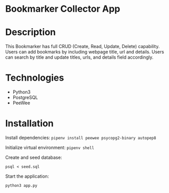 # Bookmarker Collector App

# Description

This Bookmarker has full CRUD (Create, Read, Update, Delete) capability. Users can add bookmarks by including webpage title, url and details. Users can search by title and update titles, urls, and details field accordingly.

# Technologies

- Python3
- PostgreSQL
- PeeWee

# Installation

Install dependencies:
`pipenv install peewee psycopg2-binary autopep8`

Initialize virtual environment:
`pipenv shell`

Create and seed database:

`psql < seed.sql`

Start the application:

`python3 app.py`
